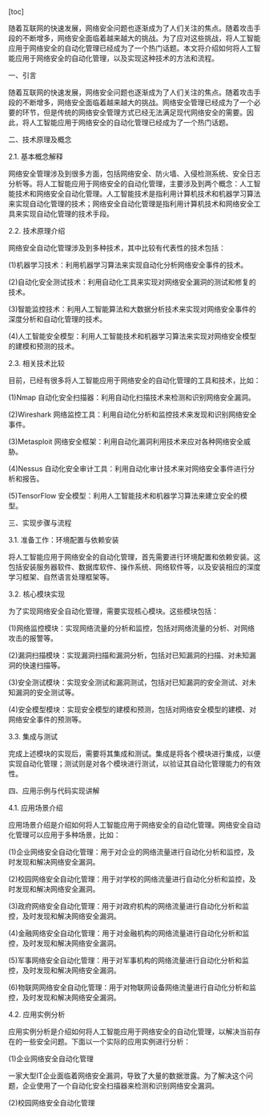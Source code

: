 
[toc]                    
                
                
随着互联网的快速发展，网络安全问题也逐渐成为了人们关注的焦点。随着攻击手段的不断增多，网络安全面临着越来越大的挑战。为了应对这些挑战，将人工智能应用于网络安全的自动化管理已经成为了一个热门话题。本文将介绍如何将人工智能应用于网络安全的自动化管理，以及实现这种技术的方法和流程。

一、引言

随着互联网的快速发展，网络安全问题也逐渐成为了人们关注的焦点。随着攻击手段的不断增多，网络安全面临着越来越大的挑战。网络安全管理已经成为了一个必要的环节，但是传统的网络安全管理方式已经无法满足现代网络安全的需要。因此，将人工智能应用于网络安全的自动化管理已经成为了一个热门话题。

二、技术原理及概念

2.1. 基本概念解释

网络安全管理涉及到很多方面，包括网络安全、防火墙、入侵检测系统、安全日志分析等。将人工智能应用于网络安全的自动化管理，主要涉及到两个概念：人工智能技术和网络安全自动化管理。人工智能技术是指利用计算机技术和机器学习算法来实现自动化管理的技术；网络安全自动化管理是指利用计算机技术和网络安全工具来实现自动化管理的技术手段。

2.2. 技术原理介绍

网络安全自动化管理涉及到多种技术，其中比较有代表性的技术包括：

(1)机器学习技术：利用机器学习算法来实现自动化分析网络安全事件的技术。

(2)自动化安全测试技术：利用自动化工具来实现对网络安全漏洞的测试和修复的技术。

(3)智能监控技术：利用人工智能算法和大数据分析技术来实现对网络安全事件的深度分析和自动化管理的技术。

(4)人工智能安全模型：利用人工智能技术和机器学习算法来实现对网络安全模型的建模和预测的技术。

2.3. 相关技术比较

目前，已经有很多将人工智能应用于网络安全的自动化管理的工具和技术，比如：

(1)Nmap 自动化安全扫描器：利用自动化扫描技术来检测和识别网络安全漏洞。

(2)Wireshark 网络监控工具：利用自动化分析和监控技术来发现和识别网络安全事件。

(3)Metasploit 网络安全框架：利用自动化漏洞利用技术来应对各种网络安全威胁。

(4)Nessus 自动化安全审计工具：利用自动化审计技术来对网络安全事件进行分析和报告。

(5)TensorFlow 安全模型：利用人工智能技术和机器学习算法来建立安全的模型。

三、实现步骤与流程

3.1. 准备工作：环境配置与依赖安装

将人工智能应用于网络安全的自动化管理，首先需要进行环境配置和依赖安装。这包括安装服务器软件、数据库软件、操作系统、网络软件等，以及安装相应的深度学习框架、自然语言处理框架等。

3.2. 核心模块实现

为了实现网络安全自动化管理，需要实现核心模块。这些模块包括：

(1)网络监控模块：实现网络流量的分析和监控，包括对网络流量的分析、对网络攻击的报警等。

(2)漏洞扫描模块：实现漏洞扫描和漏洞分析，包括对已知漏洞的扫描、对未知漏洞的快速扫描等。

(3)安全测试模块：实现安全测试和漏洞测试，包括对已知漏洞的安全测试、对未知漏洞的安全测试等。

(4)安全模型模块：实现安全模型的建模和预测，包括对网络安全模型的建模、对网络安全事件的预测等。

3.3. 集成与测试

完成上述模块的实现后，需要将其集成和测试。集成是将各个模块进行集成，以便实现自动化管理；测试则是对各个模块进行测试，以验证其自动化管理能力的有效性。

四、应用示例与代码实现讲解

4.1. 应用场景介绍

应用场景介绍是介绍如何将人工智能应用于网络安全的自动化管理。网络安全自动化管理可以应用于多种场景，比如：

(1)企业网络安全自动化管理：用于对企业的网络流量进行自动化分析和监控，及时发现和解决网络安全漏洞。

(2)校园网络安全自动化管理：用于对学校的网络流量进行自动化分析和监控，及时发现和解决网络安全漏洞。

(3)政府网络安全自动化管理：用于对政府机构的网络流量进行自动化分析和监控，及时发现和解决网络安全漏洞。

(4)金融网络安全自动化管理：用于对金融机构的网络流量进行自动化分析和监控，及时发现和解决网络安全漏洞。

(5)军事网络安全自动化管理：用于对军事机构的网络流量进行自动化分析和监控，及时发现和解决网络安全漏洞。

(6)物联网网络安全自动化管理：用于对物联网设备网络流量进行自动化分析和监控，及时发现和解决网络安全漏洞。

4.2. 应用实例分析

应用实例分析是介绍如何将人工智能应用于网络安全的自动化管理，以解决当前存在的一些安全问题。下面以一个实际的应用实例进行分析：

(1)企业网络安全自动化管理

一家大型IT企业面临着网络安全漏洞，导致了大量的数据泄露。为了解决这个问题，企业使用了一个自动化安全扫描器来检测和识别网络安全漏洞。

(2)校园网络安全自动化管理

